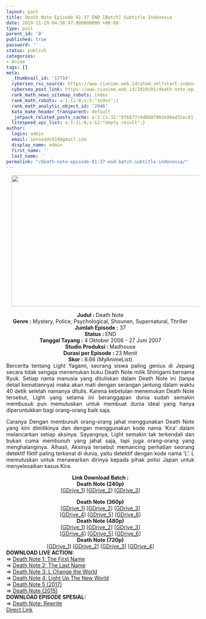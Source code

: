 ```yaml
---
layout: post
title: Death Note Episode 01-37 END [Batch] Subtitle Indonesia
date: 2019-11-19 04:58:47.000000000 +00:00
type: post
parent_id: '0'
published: true
password: ''
status: publish
categories:
- Anime
tags: []
meta:
  _thumbnail_id: '17714'
  cyberseo_rss_source: https://www.ciunime.web.id/atom.xml?start-index=3001&max-results=150
  cyberseo_post_link: https://www.ciunime.web.id/2019/01/death-note-episode-01-37-end-batch.html
  rank_math_news_sitemap_robots: index
  rank_math_robots: a:1:{i:0;s:5:"index";}
  rank_math_analytic_object_id: '2946'
  kata_make_header_transparent: default
  _jetpack_related_posts_cache: a:1:{s:32:"8f6677c9d6b0f903e98ad32ec61f8deb";a:2:{s:7:"expires";i:1653446023;s:7:"payload";a:0:{}}}
  litespeed_vpi_list: a:1:{i:0;s:12:"empty result";}
author:
  login: admin
  email: senseads014@gmail.com
  display_name: admin
  first_name: ''
  last_name: ''
permalink: "/death-note-episode-01-37-end-batch-subtitle-indonesia/"
---
```

<div class="separator" style="clear: both; text-align: center;"><a href="https://4.bp.blogspot.com/-TP3zBAvnSTQ/XDDHhEwd6ZI/AAAAAAAAGSI/lJba3PNWr8o8wmrLCVLHFR67b7DhrgdNACLcBGAs/s1600/Death%2BNote.png" imageanchor="1" style="margin-left: 1em; margin-right: 1em;"><img border="0" data-original-height="527" data-original-width="954" height="352" src="{{ site.baseurl }}/assets/2019/11/Death%2BNote.png" width="640" /></a></div>
<p>
<div style="text-align: center;"><b>Judul :</b> Death Note</div>
<div style="text-align: center;"><b><b>Genre :</b></b> Mystery, Police, Psychological, Shounen, Supernatural, Thriller</div>
<div style="text-align: center;"><b>Jumlah Episode :</b> <b></b>37<br /><b>Status :&nbsp;</b>END<br /><b>Tanggal Tayang :</b> 4 Oktober 2006 - 27 Juni 2007<br /><b>Studio Produksi : </b>Madhouse<br /><b>Durasi per Episode :&nbsp;</b>23 Menit</div>
<div style="text-align: center;"><b>Skor :</b> 8.66 (MyAnimeList)</div>
<div style="text-align: justify;"></div>
<div style="text-align: justify;">Bercerita tentang Light Yagami, seorang siswa paling genius di Jepang secara tidak sengaja menemukan buku Death Note milik Shinigami bernama Ryuk. Setiap nama manusia yang dituliskan dalam Death Note ini (tanpa detail kematiannya) maka akan mati dengan serangan jantung dalam waktu 40 detik setelah namanya ditulis. Karena kebetulan menemukan Death Note tersebut, Light yang selama ini beranggapan dunia sudah semakin membusuk pun memutuskan untuk membuat dunia ideal yang hanya diperuntukkan bagi orang-orang baik saja.</p>
<p>Caranya Dengan membunuh orang-orang jahat menggunakan Death Note yang kini dimilikinya dan dengan menggunakan kode nama ‘Kira’ dalam melancarkan setiap aksinya. Sayangnya, Light semakin tak terkendali dan bukan cuma membunuh yang jahat saja, tapi juga orang-orang yang menghalanginya. Alhasil, Aksinya tersebut memancing perhatian seorang detektif fiktif paling terkenal di dunia, yaitu detektif dengan kode nama ‘L’. L memutuskan untuk menawarkan dirinya kepada pihak polisi Japan untuk menyelesaikan kasus Kira.</p></div>
<div style="text-align: justify;"></div>
<div style="text-align: justify;"></div>
<div style="text-align: center;"><b>Link Download Batch :</b></div>
<div style="text-align: center;"><b>Death Note (240p)</b><br />[<a href="https://docs.google.com/uc?export=download&amp;id=1PiCHXBJdc_4Lvdqj8BFJBc5PJMo4Bv55" target="_blank" rel="noopener">GDrive_1</a>] [<a href="https://docs.google.com/uc?export=download&amp;id=1gtTvf-oOMh9dgWeyryNp8Wovn15Lt8xm" target="_blank" rel="noopener">GDrive_2</a>] [<a href="https://drive.google.com/uc?export=download&amp;id=0B6NGSGXFk7UnblE4eExfZE01UE0" target="_blank" rel="noopener">GDrive_3</a>]</p>
</div>
<div style="text-align: center;"><b>Death Note (360p)</b></div>
<div style="text-align: center;">[<a href="https://drive.google.com/uc?export=download&amp;id=1rEdprGqWk5JAUStcEGQ7M-KcqOShCmgP" target="_blank" rel="noopener">GDrive_1</a>] [<a href="https://drive.google.com/uc?id=1rEdprGqWk5JAUStcEGQ7M-KcqOShCmgP" target="_blank" rel="noopener">GDrive_2</a>] [<a href="https://drive.google.com/uc?id=1q2YXteJLDxmGaVka75mnYfKn3o9za3U_" target="_blank" rel="noopener">GDrive_3</a>]<br />[<a href="https://docs.google.com/uc?export=download&amp;id=1mEGwd0WiV7EkXsCvgnY5EsCh4EOoRMJ7" target="_blank" rel="noopener">GDrive_4</a>] [<a href="https://docs.google.com/uc?export=download&amp;id=1CVHVQ75rUQ9ibYuN3Zv6-8Xu-hJH7JHA" target="_blank" rel="noopener">GDrive_5</a>] [<a href="https://drive.google.com/uc?export=download&amp;id=0B6NGSGXFk7UncHJ4NDZtYVlvb0E" target="_blank" rel="noopener">GDrive_6</a>]</div>
<div style="text-align: center;"></div>
<div style="text-align: center;"><b>Death Note (480p)</b><br />[<a href="https://drive.google.com/uc?id=1AGRv840JKqnaGK-8anSbuB_CGEmfhDKW" target="_blank" rel="noopener">GDrive_1</a>] [<a href="https://drive.google.com/uc?id=1DQrXL84HJh-NGzZyLbVhm4FoKIJ9NDap" target="_blank" rel="noopener">GDrive_2</a>] [<a href="https://drive.google.com/uc?id=1I2y1Y1v958g1-i7MWE9MNdQmkayShaaH" target="_blank" rel="noopener">GDrive_3</a>]<br />[<a href="https://docs.google.com/uc?export=download&amp;id=1h81sSEIAtEtPT5xUUNb9DEQBe937YlK8" target="_blank" rel="noopener">GDrive_4</a>] [<a href="https://docs.google.com/uc?export=download&amp;id=1Tbpu6EYlDEG5TH04plMGemQVZMO6OKCC" target="_blank" rel="noopener">GDrive_5</a>] [<a href="https://drive.google.com/uc?export=download&amp;id=0B6NGSGXFk7Unc0Fyc2phZFhQWkk" target="_blank" rel="noopener">GDrive_6</a>]</div>
<div style="text-align: center;"><b>Death Note (720p)</b><br />[<a href="https://drive.google.com/uc?id=1bcxsCjjH03uIljyzzk46pi2vt8yMDSXg" target="_blank" rel="noopener">GDrive_1</a>] [<a href="https://docs.google.com/uc?export=download&amp;id=1kXLzNE-Z4BNVDJhkcM2jyxn0VKpLPWZe" target="_blank" rel="noopener">GDrive_2</a>] [<a href="https://docs.google.com/uc?export=download&amp;id=1DjWJMmvobgcbeYLAuNg2zsS9cyQoUarW" target="_blank" rel="noopener">GDrive_3</a>] [<a href="https://drive.google.com/uc?export=download&amp;id=0B6NGSGXFk7UnY2ZuQVdMcjNyWG8" target="_blank" rel="noopener">GDrive_4</a>]
<div style="text-align: left;"></div>
<div style="text-align: left;"></div>
<div style="text-align: left;"><b>DOWNLOAD LIVE ACTION:</b></div>
<div style="text-align: left;"></div>
<div style="text-align: left;">=&gt;&nbsp;<a href="https://www.ciunime.web.id/2019/08/death-note-first-name-live-action.html" target="_blank" rel="noopener">Death Note 1: The First Name</a></div>
<div style="text-align: left;">=&gt;&nbsp;<a href="https://www.ciunime.web.id/2019/08/death-note-last-name-live-action.html" target="_blank" rel="noopener">Death Note 2: The Last Name</a></div>
<div style="text-align: left;">=&gt;&nbsp;<a href="https://www.ciunime.web.id/2019/08/death-note-l-change-world-live-action.html" target="_blank" rel="noopener">Death Note 3: L Change the World</a></div>
<div style="text-align: left;">=&gt;&nbsp;<a href="https://www.ciunime.web.id/2019/02/death-note-light-up-new-world-live.html" target="_blank" rel="noopener">Death Note 4: Light Up The New World</a></div>
<div style="text-align: left;">=&gt;&nbsp;<a href="https://www.ciunime.web.id/2019/08/death-note-2017-live-action-subtitle.html" target="_blank" rel="noopener">Death Note 5 (2017)</a></div>
<div style="text-align: left;">=&gt;&nbsp;<a href="https://www.ciunime.web.id/2019/01/death-note-2015-episode-01-11-end-batch.html" target="_blank" rel="noopener">Death Note (2015)</a></div>
<div style="text-align: left;"></div>
<div style="text-align: left;"><b>DOWNLOAD EPISODE SPESIAL:</b></div>
<div style="text-align: left;"></div>
<div style="text-align: left;">=&gt;&nbsp;<a href="https://www.ciunime.web.id/2019/08/death-note-rewrite-episode-01-02-end.html" target="_blank" rel="noopener">Death Note: Rewrite</a></div>
<div style="text-align: left;"></div>
</div>
<link rel="stylesheet" href="https://cdnjs.cloudflare.com/ajax/libs/font-awesome/4.7.0/css/font-awesome.min.css" />
<div class="divbtn"> <a href="https://handymansurrender.com/fihup8buzv?key=94550f7ce39444073321dde3b8782f97" class="btn"><i class="fa fa-download"></i> Direct Link</a> </div>
